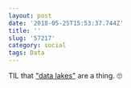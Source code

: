 ```yaml
---
layout: post
date: '2018-05-25T15:53:37.744Z'
title: ''
slug: '57217'
category: social
tags: Data
---
```

TIL that [&quot;data lakes&quot;](https://en.wikipedia.org/wiki/Data_lake) are a thing. 🙄
